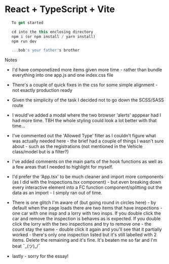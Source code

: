 # React + TypeScript + Vite

```js
   To get started

   cd into the this enclosing directory
   npm i (or npm install / yarn install)
   npm run dev

   ...bob's your father's brother
```

Notes

- I'd have componetized more items given more time - rather than bundle everything into one app.js and one index.css file

- There's a couple of quick fixes in the css for some simple alignment - not exactly production ready

- Given the simplicity of the task I decided not to go down the SCSS/SASS route

- I would've added a modal where the two browser 'alerts' apppear had I had more time. TBH the whole styling could look a lot better with that time...

- I've commented out the 'Allowed Type' filter as I couldn't figure what was actually needed here - the brief had a couple of things I wasn't sure about - such as the registrations (not mentioned in the Vehicle class/model but is a filter?)

- I've added comments on the main parts of the hook functions as well as a few areas that I needed to highlight for myself.

- I'd prefer the 'App.tsx' to be much cleaner and import more components (as I did with the Inspections.tsx component) - but even breaking down every interactive element into a FC function component/splitting out the data as an import - I simply ran out of time.

- There is one glitch I'm aware of (but going round in circles here) - by default when the page loads there are two items that have inspections - one car with one insp and a lorry with two insps. If you double click the car and remove the inspection is behaves as is expected. If you double click the lorry with the two inspections and try to remove one - the count stay the same - double click it again and you'll see that it partially worked - there's only one inspection listed but it's still labelled with 2 items. Delete the remaining and it's fine. It's beaten me so far and I'm beat ¯\_(ツ)_/¯

- lastly - sorry for the essay!


